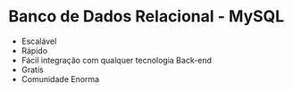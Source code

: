 # Banco de Dados Relacional - MySQL
* Escalável
* Rápido
* Fácil integração com qualquer tecnologia Back-end
* Gratis
* Comunidade Enorma